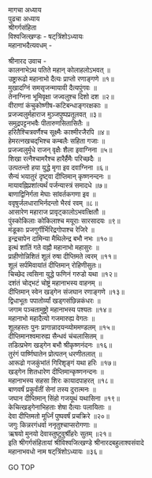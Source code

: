 मागचा अध्याय  
पुढचा अध्याय  
श्रीगर्गसंहिता  
विश्वजित्खण्डः - षट्‌त्रिंशोऽध्यायः  
महानाभदैत्यवधम् -  
  
श्रीनारद उवाच -  
कालनाभेऽथ पतिते महान् कोलाहलोऽभवत् ॥  
उष्ट्रारूढो महानाभो दैत्यः प्राप्तो रणाङ्गणे ॥१॥  
मुखादग्निं समसृजन्मायावी दैत्यपुंगवः ॥  
तेनाग्निना भूमिवृक्षा जज्वलुश्च दिशो दश ॥२॥  
वीराणां कंचुकोष्णीष-कटिबन्धाङ्गरक्षकाः ॥  
प्रजज्वलुर्महाराज मुञ्जपुष्पप्रतूलवत् ॥३॥  
समुद्रपट्टनभवैः पीतारुणसितासितैः ॥  
हरितैश्चित्रवर्णैश्च सूक्ष्मैः काश्मीरजैरपि ॥४॥  
हेमरत्नखचद्‌भिश्च कम्बलैः सहिता गजाः ॥  
प्रजज्वलुर्मृधे राजन् वृक्षैः शैला इवाग्निना ॥५॥  
शिखा रत्नैश्चामरैश्च हारैर्हैमैः परिच्छदैः ॥  
उत्पतन्तो हया युद्धे मृगा इव दवाग्निना ॥६॥  
सैन्यं भयातुरं दृष्ट्वा दीप्तिमान् कृष्णनन्दनः ॥  
मायावह्निप्रशांत्यर्थं पर्जन्यास्त्रं समादधे ॥७॥  
बाणाद्विनिर्गता मेघाः सांवर्तकगणा इव ॥  
ववृषुर्जलधाराभिर्नदन्तो भैरवं रवम् ॥८॥  
आसारेण महाराज प्रावृट्कालोऽभवत्क्षितौ ॥  
पुंस्कोकिलाः कोकिलाश्च मयूराः सारसादयः ॥९॥  
मंडूकाः प्रजगुर्गीर्भिरिद्रगोपाश्च रेजिरे ॥  
इन्द्रचापेन दामिन्या मैथिलेन्द्र बभौ नभः ॥१०॥  
इत्थं शांतिं गते वह्नौ महानाभो महासुरः ॥  
प्राहीणोन्निशितं शूलं रुषा दीप्तिमते त्वरम् ॥११॥  
शूलं सर्पमिवायांतं दीप्तिमान् रोहिणीसुतः॥  
चिच्छेद त्वसिना युद्धे फणिनं गरुडो यथा ॥१२॥  
दशंतं चोद्‌भटं चोष्ट्रं महानाभस्य वाहनम् ॥  
दीप्तिमान् स्वेन खड्गेन संजघान रणाङ्गणे ॥१३॥  
द्विधाभूतः पपातोर्व्यां खड्गसंछिन्नकंधरः ॥  
जगाम पञ्चतामुष्ट्रो महानाभस्य पश्यतः ॥१४॥  
महानाभो महादैत्यो गजमारुह्य वेगतः ॥  
शूलहस्तः पुनः प्रागान्नादयन्व्योममण्डलम् ॥१५॥  
दीप्तिमानश्वमारुह्य सैन्धवं चंचलासितम् ॥  
तडित्प्रभेण खड्गेन बभौ श्रीकृष्णनंदनः ॥१६॥  
तुरंगं पार्ष्णिघातेन प्रोत्पतन् धरणीतलात् ॥  
आरूढो गजकुंभांतं गिरिशृङ्गं यथा हरिः ॥१७॥  
खड्गेन शितधारेण दीप्तिमान्कृष्णनन्दनः ॥  
महानाभस्य सहसा शिरः कायादपाहरत् ॥१८॥  
बाणवर्षं प्रकुर्वंतीं सेनां तस्य दुरात्मनः ॥  
जघान दीप्तिमान् सिंहो गजयूथं यथासिना ॥१९॥  
केचित्खड्गेनाभिहताः शेषा दैत्याः पलायिताः ॥  
देवा दीप्तिमतो मूर्ध्निं पुष्पवर्षं प्रचक्रिरे ॥२०॥  
जगुः किन्नरगंधर्वा ननृतुश्चाप्सरोगणाः ॥  
ऋषयो मुनयो देवास्तुष्टुवुर्श्रीहरेः सुतम् ॥२१॥  
इति श्रीगर्गसंहितायां श्रीविश्वजित्खण्डे श्रीनारदबहुलाश्वसंवादे  
महानाभवधो नाम षट्‌त्रिंशोऽध्यायः ॥३६॥  
  
GO TOP
